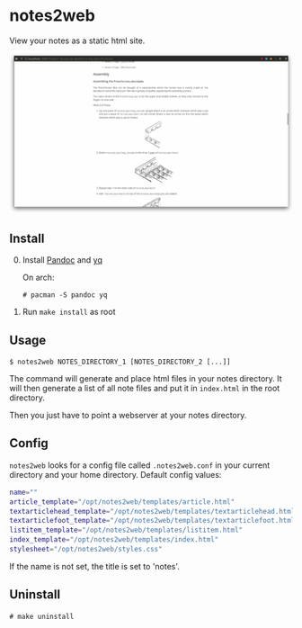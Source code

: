# notes2web

View your notes as a static html site.

![](./screenshot.png)

## Install

0. Install [Pandoc](https://pandoc.org/index.html) and [yq](https://github.com/mikefarah/yq)

   On arch:
   ```
   # pacman -S pandoc yq
   ```

1. Run `make install` as root

## Usage

```
$ notes2web NOTES_DIRECTORY_1 [NOTES_DIRECTORY_2 [...]]
```

The command will generate and place html files in your notes directory.
It will then generate a list of all note files and put it in `index.html` in the
root directory.

Then you just have to point a webserver at your notes directory.

## Config

`notes2web` looks for a config file called `.notes2web.conf` in your current directory and your home
directory.
Default config values:

```bash
name=""
article_template="/opt/notes2web/templates/article.html"
textarticlehead_template="/opt/notes2web/templates/textarticlehead.html"
textarticlefoot_template="/opt/notes2web/templates/textarticlefoot.html"
listitem_template="/opt/notes2web/templates/listitem.html"
index_template="/opt/notes2web/templates/index.html"
stylesheet="/opt/notes2web/styles.css"
```

If the name is not set, the title is set to 'notes'.

## Uninstall

```
# make uninstall
```
